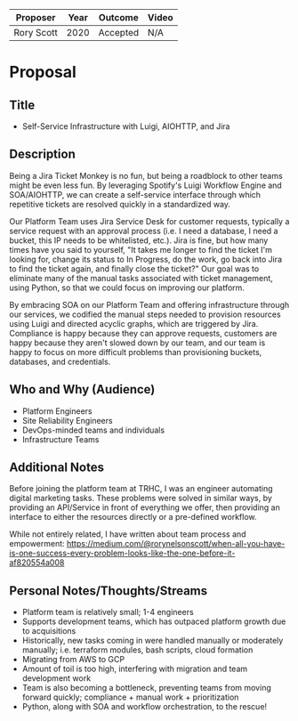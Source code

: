 | Proposer      | Year | Outcome  | Video   |
| ------------- | ---- | -------- | ------- |
| Rory Scott | 2020 | Accepted | N/A     |

# Proposal

## Title
- Self-Service Infrastructure with Luigi, AIOHTTP, and Jira

## Description

Being a Jira Ticket Monkey is no fun, but being a roadblock to other teams might be even less fun. By leveraging Spotify's Luigi Workflow Engine and SOA/AIOHTTP, we can create a self-service interface through which repetitive tickets are resolved quickly in a standardized way.

Our Platform Team uses Jira Service Desk for customer requests, typically a service request with an approval process (i.e. I need a database, I need a bucket, this IP needs to be whitelisted, etc.). Jira is fine, but how many times have you said to yourself, "It takes me longer to find the ticket I'm looking for, change its status to In Progress, do the work, go back into Jira to find the ticket again, and finally close the ticket?" Our goal was to eliminate many of the manual tasks associated with ticket management, using Python, so that we could focus on improving our platform.

By embracing SOA on our Platform Team and offering infrastructure through our services, we codified the manual steps needed to provision resources using Luigi and directed acyclic graphs, which are triggered by Jira. Compliance is happy because they can approve requests, customers are happy because they aren't slowed down by our team, and our team is happy to focus on more difficult problems than provisioning buckets, databases, and credentials.


## Who and Why (Audience)

- Platform Engineers
- Site Reliability Engineers
- DevOps-minded teams and individuals
- Infrastructure Teams


## Additional Notes

Before joining the platform team at TRHC, I was an engineer automating digital marketing tasks. These problems were solved in similar ways, by providing an API/Service in front of everything we offer, then providing an interface to either the resources directly or a pre-defined workflow.

While not entirely related, I have written about team process and empowerment: https://medium.com/@rorynelsonscott/when-all-you-have-is-one-success-every-problem-looks-like-the-one-before-it-af820554a008

## Personal Notes/Thoughts/Streams
- Platform team is relatively small; 1-4 engineers
- Supports development teams, which has outpaced platform growth due to acquisitions
- Historically, new tasks coming in were handled manually or moderately manually; i.e. terraform modules, bash scripts, cloud formation
- Migrating from AWS to GCP
- Amount of toil is too high, interfering with migration and team development work
- Team is also becoming a bottleneck, preventing teams from moving forward quickly; compliance + manual work + prioritization
- Python, along with SOA and workflow orchestration, to the rescue!
